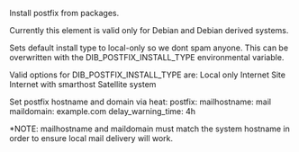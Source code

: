 Install postfix from packages.

Currently this element is valid only for Debian and Debian derived systems.

Sets default install type to local-only so we dont spam anyone. This can be
overwritten with the DIB_POSTFIX_INSTALL_TYPE environmental variable.

Valid options for DIB_POSTFIX_INSTALL_TYPE are:
    Local only
    Internet Site
    Internet with smarthost
    Satellite system

Set postfix hostname and domain via heat:
    postfix:
      mailhostname: mail
      maildomain: example.com
      delay_warning_time: 4h

*NOTE: mailhostname and maildomain must match the system hostname in order to
ensure local mail delivery will work.